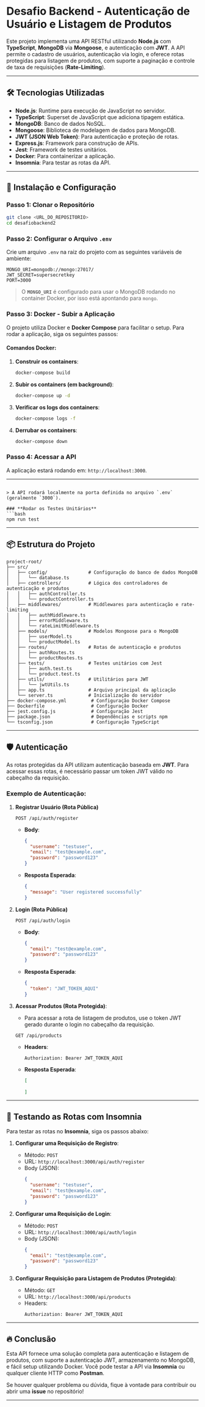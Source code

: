 # **Desafio Backend - Autenticação de Usuário e Listagem de Produtos**

Este projeto implementa uma API RESTful utilizando **Node.js** com **TypeScript**, **MongoDB** via **Mongoose**, e autenticação com **JWT**. A API permite o cadastro de usuários, autenticação via login, e oferece rotas protegidas para listagem de produtos, com suporte a paginação e controle de taxa de requisições (**Rate-Limiting**).

---

## 🛠️ **Tecnologias Utilizadas**
- **Node.js**: Runtime para execução de JavaScript no servidor.
- **TypeScript**: Superset de JavaScript que adiciona tipagem estática.
- **MongoDB**: Banco de dados NoSQL.
- **Mongoose**: Biblioteca de modelagem de dados para MongoDB.
- **JWT (JSON Web Token)**: Para autenticação e proteção de rotas.
- **Express.js**: Framework para construção de APIs.
- **Jest**: Framework de testes unitários.
- **Docker**: Para containerizar a aplicação.
- **Insomnia**: Para testar as rotas da API.

---

## 🚀 **Instalação e Configuração**

### **Passo 1: Clonar o Repositório**
```bash
git clone <URL_DO_REPOSITORIO>
cd desafiobackend2
```

### **Passo 2: Configurar o Arquivo `.env`**
Crie um arquivo `.env` na raiz do projeto com as seguintes variáveis de ambiente:

```plaintext
MONGO_URI=mongodb://mongo:27017/
JWT_SECRET=supersecretkey
PORT=3000
```

> O **`MONGO_URI`** é configurado para usar o MongoDB rodando no container Docker, por isso está apontando para `mongo`.

### **Passo 3: Docker - Subir a Aplicação**
O projeto utiliza Docker e **Docker Compose** para facilitar o setup. Para rodar a aplicação, siga os seguintes passos:

#### **Comandos Docker**:

1. **Construir os containers**:
   ```bash
   docker-compose build
   ```

2. **Subir os containers (em background)**:
   ```bash
   docker-compose up -d
   ```

3. **Verificar os logs dos containers**:
   ```bash
   docker-compose logs -f
   ```

4. **Derrubar os containers**:
   ```bash
   docker-compose down
   ```

### **Passo 4: Acessar a API**
A aplicação estará rodando em: `http://localhost:3000`.

---

   ```

> A API rodará localmente na porta definida no arquivo `.env` (geralmente `3000`).

### **Rodar os Testes Unitários**
```bash
npm run test
```

---

## 📦 **Estrutura do Projeto**

```plaintext
project-root/
├── src/
│   ├── config/               # Configuração do banco de dados MongoDB
│   │   └── database.ts
│   ├── controllers/          # Lógica dos controladores de autenticação e produtos
│   │   ├── authController.ts
│   │   └── productController.ts
│   ├── middlewares/          # Middlewares para autenticação e rate-limiting
│   │   ├── authMiddleware.ts
│   │   ├── errorMiddleware.ts
│   │   └── rateLimitMiddleware.ts
│   ├── models/               # Modelos Mongoose para o MongoDB
│   │   ├── userModel.ts
│   │   └── productModel.ts
│   ├── routes/               # Rotas de autenticação e produtos
│   │   ├── authRoutes.ts
│   │   └── productRoutes.ts
│   ├── tests/                # Testes unitários com Jest
│   │   ├── auth.test.ts
│   │   └── product.test.ts
│   ├── utils/                # Utilitários para JWT
│   │   └── jwtUtils.ts
│   ├── app.ts                # Arquivo principal da aplicação
│   └── server.ts             # Inicialização do servidor
├── docker-compose.yml         # Configuração Docker Compose
├── Dockerfile                 # Configuração Docker
├── jest.config.js             # Configuração Jest
├── package.json               # Dependências e scripts npm
└── tsconfig.json              # Configuração TypeScript
```

---

## 🛡️ **Autenticação**

As rotas protegidas da API utilizam autenticação baseada em **JWT**. Para acessar essas rotas, é necessário passar um token JWT válido no cabeçalho da requisição.

### **Exemplo de Autenticação:**

1. **Registrar Usuário (Rota Pública)**
   ```http
   POST /api/auth/register
   ```

   - **Body**:
     ```json
     {
       "username": "testuser",
       "email": "test@example.com",
       "password": "password123"
     }
     ```

   - **Resposta Esperada**:
     ```json
     {
       "message": "User registered successfully"
     }
     ```

2. **Login (Rota Pública)**
   ```http
   POST /api/auth/login
   ```

   - **Body**:
     ```json
     {
       "email": "test@example.com",
       "password": "password123"
     }
     ```

   - **Resposta Esperada**:
     ```json
     {
       "token": "JWT_TOKEN_AQUI"
     }
     ```

3. **Acessar Produtos (Rota Protegida)**:
   - Para acessar a rota de listagem de produtos, use o token JWT gerado durante o login no cabeçalho da requisição.

   ```http
   GET /api/products
   ```

   - **Headers**:
     ```plaintext
     Authorization: Bearer JWT_TOKEN_AQUI
     ```

   - **Resposta Esperada**:
     ```json
     [
       
     ]
     ```

---

## 🧪 **Testando as Rotas com Insomnia**

Para testar as rotas no **Insomnia**, siga os passos abaixo:

1. **Configurar uma Requisição de Registro**:
   - Método: `POST`
   - URL: `http://localhost:3000/api/auth/register`
   - Body (JSON):
     ```json
     {
       "username": "testuser",
       "email": "test@example.com",
       "password": "password123"
     }
     ```

2. **Configurar uma Requisição de Login**:
   - Método: `POST`
   - URL: `http://localhost:3000/api/auth/login`
   - Body (JSON):
     ```json
     {
       "email": "test@example.com",
       "password": "password123"
     }
     ```

3. **Configurar Requisição para Listagem de Produtos (Protegida)**:
   - Método: `GET`
   - URL: `http://localhost:3000/api/products`
   - Headers:
     ```plaintext
     Authorization: Bearer JWT_TOKEN_AQUI
     ```

---

## 🔥 **Conclusão**

Esta API fornece uma solução completa para autenticação e listagem de produtos, com suporte a autenticação JWT, armazenamento no MongoDB, e fácil setup utilizando Docker. Você pode testar a API via **Insomnia** ou qualquer cliente HTTP como **Postman**.

Se houver qualquer problema ou dúvida, fique à vontade para contribuir ou abrir uma **issue** no repositório!

---

